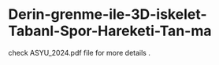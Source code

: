 # Derin-grenme-ile-3D-iskelet-Tabanl-Spor-Hareketi-Tan-ma
check ASYU_2024.pdf file for more details .